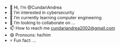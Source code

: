 - 👋 Hi, I’m @CundariAndrea
- 👀 I’m interested in cybersecurity
- 🌱 I’m currently learning computer engineering
- 💞️ I’m looking to collaborate on ...
- 📫 How to reach me cundariandrea2002@gmail.com
- 😄 Pronouns: he/him
- ⚡ Fun fact: ...

<!---
CundariAndrea/CundariAndrea is a ✨ special ✨ repository because its `README.md` (this file) appears on your GitHub profile.
You can click the Preview link to take a look at your changes.
--->
